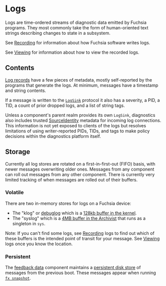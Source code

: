 # Logs

Logs are time-ordered streams of diagnostic data emitted by Fuchsia programs.
They most commonly take the form of human-oriented text strings describing
changes to state in a subsystem.

See [Recording] for information about how Fuchsia software writes logs.

See [Viewing] for information about how to view the recorded logs.

## Contents

[Log records][LogMessage] have a few pieces of metadata, mostly self-reported by
the programs that generate the logs. At minimum, messages have a timestamp and
string contents.

If a message is written to the [`LogSink`] protocol it also has a severity, a
PID, a TID, a count of prior dropped logs, and a list of string tags.

Unless a component's parent realm provides its own `LogSink`, diagnostics also
includes trusted [SourceIdentity] metadata for incoming log connections. This
information is not yet exposed to clients of the logs but resolves limitations
of using writer-reported PIDs, TIDs, and tags to make policy decisions within
the diagnostics platform itself.

## Storage

Currently all log stores are rotated on a first-in-first-out (FIFO) basis, with
newer messages overwriting older ones. Messages from any component can roll out
messages from any other component. There is currently very limited tracking of
when messages are rolled out of their buffers.

### Volatile

There are two in-memory stores for logs on a Fuchsia device:

*   The "klog" or [debuglog] which is a [128kb buffer in the kernel].
*   The "syslog" which is a [4MB buffer in the Archivist] that runs as a
    singleton in `sys`.

Note: If you can't find some logs, see [Recording] logs to find out which of
these buffers is the intended point of transit for your message. See [Viewing]
logs once you know the location.

### Persistent

The [feedback data] component maintains a [persistent disk store] of messages
from the previous boot. These messages appear when running [`fx snapshot`].

[LogMessage]: https://fuchsia.dev/reference/fidl/fuchsia.logger#LogMessage
[`LogSink`]: https://fuchsia.dev/reference/fidl/fuchsia.logger#LogSink
[SourceIdentity]: https://fuchsia.dev/reference/fidl/fuchsia.sys.internal#SourceIdentity
[debuglog]: /docs/reference/kernel_objects/debuglog.md
[128kb buffer in the kernel]: /zircon/kernel/lib/debuglog/debuglog.cc
[4MB buffer in the archivist]: /src/diagnostics/archivist/src/logs/mod.rs
[Recording]: /docs/development/logs/recording.md
[Viewing]: /docs/development/logs/viewing.md
[feedback data]: /src/developer/forensics/feedback_data
[persistent disk store]: /src/developer/forensics/feedback_data/system_log_recorder/system_log_recorder.h
[`fx snapshot`]: /src/developer/forensics/snapshot/README.md
